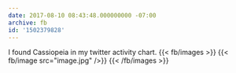 ```yaml
---
date: 2017-08-10 08:43:48.000000000 -07:00
archive: fb
id: '1502379828'
---
```


I found Cassiopeia in my twitter activity chart.
{{< fb/images >}}
{{< fb/image src="image.jpg" />}}
{{< /fb/images >}}
